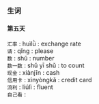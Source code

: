 ### 生词

#### 第五天

`汇率` : huìlǜ : exchange rate  
`请` : qǐng : please  
`数` : shǔ : number  
`数一数` : shǔ yī shǔ : to count  
`现金` : xiànjīn : cash  
`信用卡` : xìnyòngkǎ : credit card   
`流利` : liúlì : fluent  
`自己看` :   

